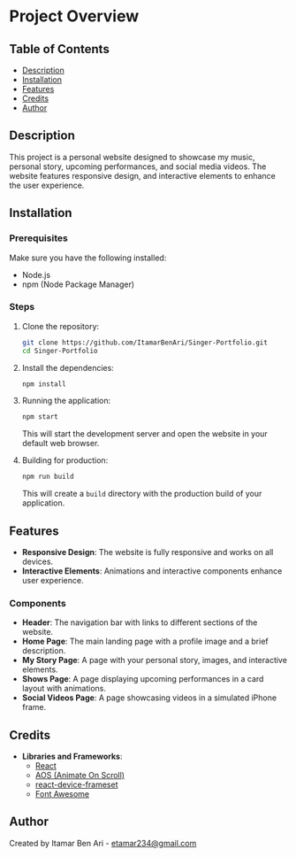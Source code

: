 # Project Overview

## Table of Contents

- [Description](#description)
- [Installation](#installation)
- [Features](#features)
- [Credits](#credits)
- [Author](#author)

## Description <a name="description"></a>
This project is a personal website designed to showcase my music, personal story, upcoming performances, and social media videos. The website features responsive design, and interactive elements to enhance the user experience.

## Installation <a name="installation"></a>
### Prerequisites
Make sure you have the following installed:
- Node.js
- npm (Node Package Manager)

### Steps
1. Clone the repository:
    ```bash
    git clone https://github.com/ItamarBenAri/Singer-Portfolio.git
    cd Singer-Portfolio
    ```
2. Install the dependencies:
    ```bash
    npm install
    ```
3. Running the application:
    ```bash
    npm start
    ```
   This will start the development server and open the website in your default web browser.

4. Building for production:
    ```bash
    npm run build
    ```
   This will create a `build` directory with the production build of your application.

## Features <a name="features"></a>
- **Responsive Design**: The website is fully responsive and works on all devices.
- **Interactive Elements**: Animations and interactive components enhance user experience.

### Components
- **Header**: The navigation bar with links to different sections of the website.
- **Home Page**: The main landing page with a profile image and a brief description.
- **My Story Page**: A page with your personal story, images, and interactive elements.
- **Shows Page**: A page displaying upcoming performances in a card layout with animations.
- **Social Videos Page**: A page showcasing videos in a simulated iPhone frame.

## Credits <a name="credits"></a>
- **Libraries and Frameworks**:
  - [React](https://reactjs.org/)
  - [AOS (Animate On Scroll)](https://michalsnik.github.io/aos/)
  - [react-device-frameset](https://github.com/zheeeng/react-device-frameset)
  - [Font Awesome](https://fontawesome.com/)

## Author <a name="author"></a>
Created by Itamar Ben Ari - [etamar234@gmail.com](mailto:etamar234@gmail.com)
